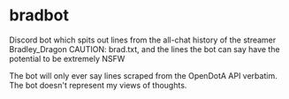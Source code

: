 # bradbot
Discord bot which spits out lines from the all-chat history of the streamer Bradley_Dragon
CAUTION: brad.txt, and the lines the bot can say have the potential to be extremely NSFW

The bot will only ever say lines scraped from the OpenDotA API verbatim. The bot doesn't represent my views of thoughts.
